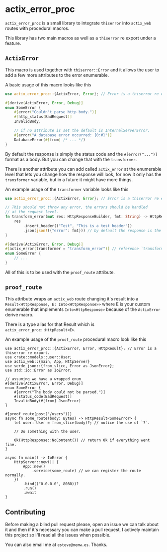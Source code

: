 # actix_error_proc
`actix_error_proc` is a small library to integrate `thiserror` into `actix_web` routes
with procedural macros.

This library has two main macros as well as a `thiserror` re export under a feature.

## `ActixError`
This macro is used together with `thiserror::Error` and it allows the user
to add a few more attributes to the error enumerable.

A basic usage of this macro looks like this

```rust
use actix_error_proc::{ActixError, Error}; // Error is a thiserror re export.

#[derive(ActixError, Error, Debug)]
enum SomeError {
    #[error("Couldn't parse http body.")]
    #[http_status(BadRequest)]
    InvalidBody,

    // if no attribute is set the default is InternalServerError.
    #[error("A database error occurred: {0:#}")]
    DatabaseError(#[from] /* ... */)
}
```

By default the response is simply the status code and the `#[error("...")]` format
as a body. But you can change that with the `transformer`.

There is another attribute you can add called `actix_error` at the enumerable level
that lets you change how the response will look, for now it only has the `transformer`
variable, but in a future it might have more things.

An example usage of the `transformer` variable looks like this

```rust
use actix_error_proc::{ActixError, Error}; // Error is a thiserror re export.

// This should not throw any error, the errors should be handled
// at the request level.
fn transform_error(mut res: HttpResponseBuilder, fmt: String) -> HttpResponse {
    res
		.insert_header(("Test", "This is a test header"))
        .json(json!({"error": fmt})) // by default the response is the raw string.
}

#[derive(ActixError, Error, Debug)]
#[actix_error(transformer = "transform_error")] // reference `transform_error` here.
enum SomeError {
	// ...
}
```

All of this is to be used with the `proof_route` attribute.

## `proof_route`

This attribute wraps an `actix_web` route changing it's result into a `Result<HttpResponse, E: Into<HttpResponse>>`
where E is your custom enumerable that implements `Into<HttpResponse>` because of the `ActixError` derive macro.

There is a type alias for that Result which is `actix_error_proc::HttpResult<E>`.

An example usage of the `proof_route` procedural macro look like this

```
use actix_error_proc::{ActixError, Error, HttpResult}; // Error is a thiserror re export.
use crate::models::user::User;
use actix_web::{main, App, HttpServer}
use serde_json::{from_slice, Error as JsonError};
use std::io::Error as IoError;

// assuming we have a wrapped enum
#[derive(ActixError, Error, Debug)]
enum SomeError {
    #[error("The body could not be parsed.")]
    #[status_code(BadRequest)]
    InvalidBody(#[from] JsonError)
}

#[proof_route(post("/users"))]
async fn some_route(body: Bytes) -> HttpResult<SomeError> {
    let user: User = from_slice(body)?; // notice the use of `?`.

    // Do something with the user.

    Ok(HttpResponse::NoContent()) // return Ok if everything went fine.
}

async fn main() -> IoError {
    HttpServer::new(|| {
        App::new()
            .service(some_route) // we can register the route normally.
    })
        .bind(("0.0.0.0", 8080))?
        .run()
        .await
}
```

## Contributing

Before making a blind pull request please, open an issue we can talk about it and
then if it's necessary you can make a pull request, I actively maintain this project
so I'll read all the issues when possible.

You can also email me at `esteve@memw.es`. Thanks.
